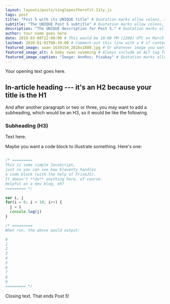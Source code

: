 ```yaml
---
layout: layouts/posts/singlepostherofit.11ty.js
tags: post
title: "Post 5 with its UNIQUE title" # Quotation marks allow colons, semicolons, etc.
subtitle: "The UNIQUE Post 5 subtitle" # Quotation marks allow colons, semicolons, etc.
description: "The UNIQUE description for Post 5." # Quotation marks allow colons, semicolons, etc.
author: Your name goes here
date: 2019-03-08T22:08:00 # This would be 10:08 PM (2208) UTC on March 8, 2019
lastmod: 2020-01-01T08:39:00 # Comment-out this line with a # if content is unchanged
featured_image: swan-1639154_2816x1880.jpg # Or whatever image you want to use
featured_image_alt: A baby swan swimming # Always include an ALT tag for accessibility
featured_image_caption: "Image: AnnRos; Pixabay" # Quotation marks allow colons, semicolons, etc.
---
```


Your opening text goes here.

## In-article heading --- it's an H2 because your title is the H1

And after another paragraph or two or three, you may want to add a subheading, which would be an H3, so it would be like the following.

### Subheading (H3)

Text here.

Maybe you want a code block to illustrate something. Here's one:

```js

/* =========
This is some simple JavaScript, 
just so you can see how Eleventy handles 
a code block (with the help of PrismJS).
It doesn't **do** anything here, of course.
Helpful on a dev blog, eh?
========= */

var i, j
for(i = 0; i < 10; i++) {
  j = i
  console.log(j)
}

/* ========= 
When run, the above would output:

0
1
2
3
4
5
6
7
8
9
========= */

```

Closing text. That ends Post 5!